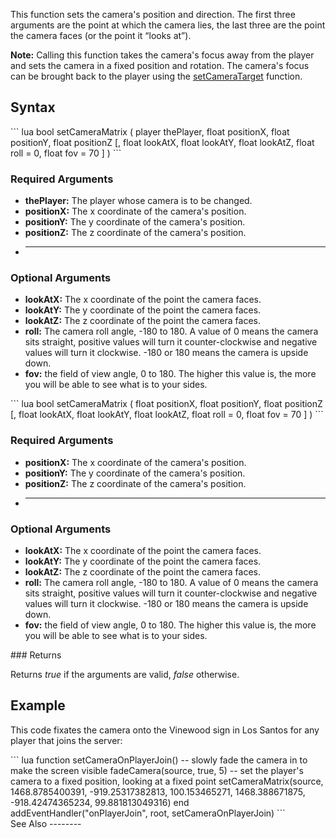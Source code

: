 This function sets the camera's position and direction. The first three arguments are the point at which the camera lies, the last three are the point the camera faces (or the point it “looks at”).

**Note:** Calling this function takes the camera's focus away from the player and sets the camera in a fixed position and rotation. The camera's focus can be brought back to the player using the [setCameraTarget](/docs/setcameratarget.md "wikilink") function.

Syntax
------

<section name="Server" class="server" show="true">
``` lua
bool setCameraMatrix ( player thePlayer, float positionX, float positionY, float positionZ [, float lookAtX, float lookAtY, float lookAtZ, float roll = 0, float fov = 70 ] )
```

### Required Arguments

-   **thePlayer:** The player whose camera is to be changed.
-   **positionX:** The x coordinate of the camera's position.
-   **positionY:** The y coordinate of the camera's position.
-   **positionZ:** The z coordinate of the camera's position.
-   ****

### Optional Arguments

-   **lookAtX:** The x coordinate of the point the camera faces.
-   **lookAtY:** The y coordinate of the point the camera faces.
-   **lookAtZ:** The z coordinate of the point the camera faces.
-   **roll:** The camera roll angle, -180 to 180. A value of 0 means the camera sits straight, positive values will turn it counter-clockwise and negative values will turn it clockwise. -180 or 180 means the camera is upside down.
-   **fov:** the field of view angle, 0 to 180. The higher this value is, the more you will be able to see what is to your sides.

</section>
<section name="Client" class="client" show="true">
``` lua
bool setCameraMatrix ( float positionX, float positionY, float positionZ [, float lookAtX, float lookAtY, float lookAtZ, float roll = 0, float fov = 70 ] )
```

### Required Arguments

-   **positionX:** The x coordinate of the camera's position.
-   **positionY:** The y coordinate of the camera's position.
-   **positionZ:** The z coordinate of the camera's position.
-   ****

### Optional Arguments

-   **lookAtX:** The x coordinate of the point the camera faces.
-   **lookAtY:** The y coordinate of the point the camera faces.
-   **lookAtZ:** The z coordinate of the point the camera faces.
-   **roll:** The camera roll angle, -180 to 180. A value of 0 means the camera sits straight, positive values will turn it counter-clockwise and negative values will turn it clockwise. -180 or 180 means the camera is upside down.
-   **fov:** the field of view angle, 0 to 180. The higher this value is, the more you will be able to see what is to your sides.

</section>
### Returns

Returns *true* if the arguments are valid, *false* otherwise.

Example
-------

This code fixates the camera onto the Vinewood sign in Los Santos for any player that joins the server:

<section class="server" name="Server script" show="true">
``` lua
function setCameraOnPlayerJoin()
     -- slowly fade the camera in to make the screen visible
     fadeCamera(source, true, 5)
     -- set the player's camera to a fixed position, looking at a fixed point
     setCameraMatrix(source, 1468.8785400391, -919.25317382813, 100.153465271, 1468.388671875, -918.42474365234, 99.881813049316)
end
addEventHandler("onPlayerJoin", root, setCameraOnPlayerJoin)
```

</section>
See Also
--------
